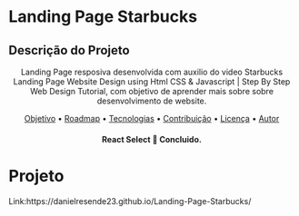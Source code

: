 # Landing Page Starbucks
## Descrição do Projeto
<p align="center">Landing Page resposiva desenvolvida com auxilio do video Starbucks Landing Page Website Design using Html CSS & Javascript | Step By Step Web Design Tutorial, com objetivo de aprender mais sobre sobre desenvolvimento de website. </p>

<p align="center">
 <a href="#objetivo">Objetivo</a> •
 <a href="#roadmap">Roadmap</a> • 
 <a href="#tecnologias">Tecnologias</a> • 
 <a href="#contribuicao">Contribuição</a> • 
 <a href="#licenc-a">Licença</a> • 
 <a href="#autor">Autor</a>
</p>

<h4 align="center"> 
  React Select 🚀 Concluido.
</h4>

# Projeto 
<p> Link:https://danielresende23.github.io/Landing-Page-Starbucks/ </p>
